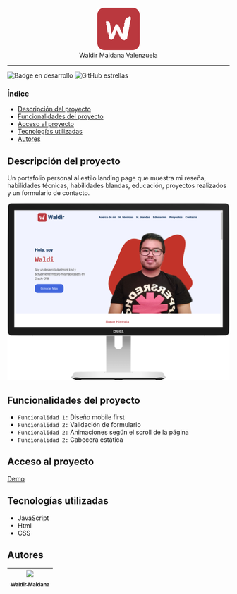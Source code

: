 <div style="text-align: center;">

![Logo del proyecto](./recursos/imagenes/icons/logo.svg)  
Waldir Maidana Valenzuela

</div>  

<hr />

![Badge en desarrollo](https://img.shields.io/badge/Estado-En%20desarrollo-green)
![GitHub estrellas](https://img.shields.io/github/stars/zidjian?style=social)  
### Índice  
- [Descripción del proyecto](#Descripción-del-proyecto) 
- [Funcionalidades del proyecto](#Funcionalidades-del-proyecto)  
- [Acceso al proyecto](#Acceso-al-proyecto)  
- [Tecnologías utilizadas](#Tecnologías-utilizadas)  
- [Autores](#Autores)  
## Descripción del proyecto  
Un portafolio personal al estilo landing page que muestra mi reseña, habilidades técnicas, habilidades blandas, educación, proyectos realizados y un formulario de contacto.  

![Mockup del portafolio](./recursos/imagenes/mockup/mockuuups-dMBWWDwKHB2FY6WYNTGKTP.png)  
## Funcionalidades del proyecto 
- `Funcionalidad 1:` Diseño mobile first
- `Funcionalidad 2:` Validación de formulario
- `Funcionalidad 2:` Animaciones según el scroll de la página
- `Funcionalidad 2:` Cabecera estática
## Acceso al proyecto
[Demo](https://zidjian.github.io/portafolio-wmv/)
## Tecnologías utilizadas
- JavaScript
- Html
- CSS
## Autores
| [<img src='https://www.github.com/zidjian.png' width=115><br><sub>Waldir Maidana </sub>](https://github.com/zidjian) |
| :---: |